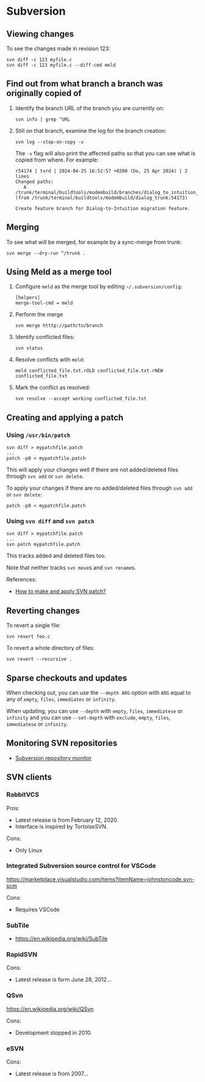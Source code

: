 # Subversion

## Viewing changes

To see the changes made in revision 123:

```text
svn diff -c 123 myfile.c
svn diff -c 123 myfile.c --diff-cmd meld
```

## Find out from what branch a branch was originally copied of

1. Identify the branch URL of the branch you are currently on:

   ```text
   svn info | grep ^URL
   ```

1. Still on that branch, examine the log for the branch creation:

   ```text
   svn log --stop-on-copy -v
   ```

   The `-v` flag will also print the affected paths so that you can see what is copied from where.  For example:

   ```text
   r54174 | tvrd | 2024-04-25 16:52:57 +0200 (Do, 25 Apr 2024) | 2 lines
   Changed paths:
      A /trunk/terminal/buildtools/modembuild/branches/dialog_to_intuition_migration (from /trunk/terminal/buildtools/modembuild/dialog_trunk:54173)

   Create feature branch for Dialog-to-Intuition migration feature.
   ```

## Merging

To see what will be merged, for example by a sync-merge from trunk:

```text
svn merge --dry-run ^/trunk .
```

## Using Meld as a merge tool

1. Configure `meld` as the merge tool by editing `~/.subversion/config`:

   ```text
   [helpers]
   merge-tool-cmd = meld
   ```

1. Perform the merge

   ```text
   svn merge htttp://path/to/branch
   ```

1. Identify conflicted files:

   ```text
   svn status
   ```

1. Resolve conflicts with `meld`:

   ```text
   meld conflicted_file.txt.rOLD conflicted_file.txt.rNEW conflicted_file.txt
   ```

1. Mark the conflict as resolved:

   ```text
   svn resolve --accept working conflicted_file.txt
   ```

## Creating and applying a patch

### Using `/usr/bin/patch`

```text
svn diff > mypatchfile.patch
...
patch -p0 < mypatchfile.patch
```

This will apply your changes well if there are not added/deleted files through `svn add` or `svn delete`.

To apply your changes if there are no added/deleted files through `svn add` or `svn delete`:

```text
patch -p0 < mypatchfile.patch
```

### Using `svn diff` and `svn patch`

```text
svn diff > mypatchfile.patch
...
svn patch mypatchfile.patch
```

This tracks added and deleted files too.

Note that neither tracks `svn move`s and `svn rename`s.

References:

* [How to make and apply SVN patch?](https://stackoverflow.com/questions/10333712/how-to-make-and-apply-svn-patch)

## Reverting changes

To revert a single file:

```text
svn revert foo.c
```

To revert a whole directory of files:

```text
svn revert --recursive .
```

## Sparse checkouts and updates

When checking out, you can use the `--depth ARG` option with `ARG` equal to any of `empty`, `files`, `immediates` or `infinity`.

When updating, you can use `--depth` with `empty`, `files`, `immediatese` or `infinity` and you can use `--set-depth` with `exclude`, `empty`, `files`, `immediatese` or `infinity`.

## Monitoring SVN repositories

* [Subversion repository monitor](https://ghost.tweakblogs.net/blog/3073/subversion-repository-monitor.html)

## SVN clients

### RabbitVCS

Pros:

* Latest release is from February 12, 2020.
* Interface is inspired by TortoiseSVN.

Cons:

* Only Linux

### Integrated Subversion source control for VSCode

<https://marketplace.visualstudio.com/items?itemName=johnstoncode.svn-scm>

Cons:

* Requires VSCode

### SubTile

* <https://en.wikipedia.org/wiki/SubTile>

### RapidSVN

Cons:

* Latest release is form June 28, 2012...

### QSvn

<https://en.wikipedia.org/wiki/QSvn>

Cons:

* Development stopped in 2010.

### eSVN

Cons:

* Latest release is from 2007...
